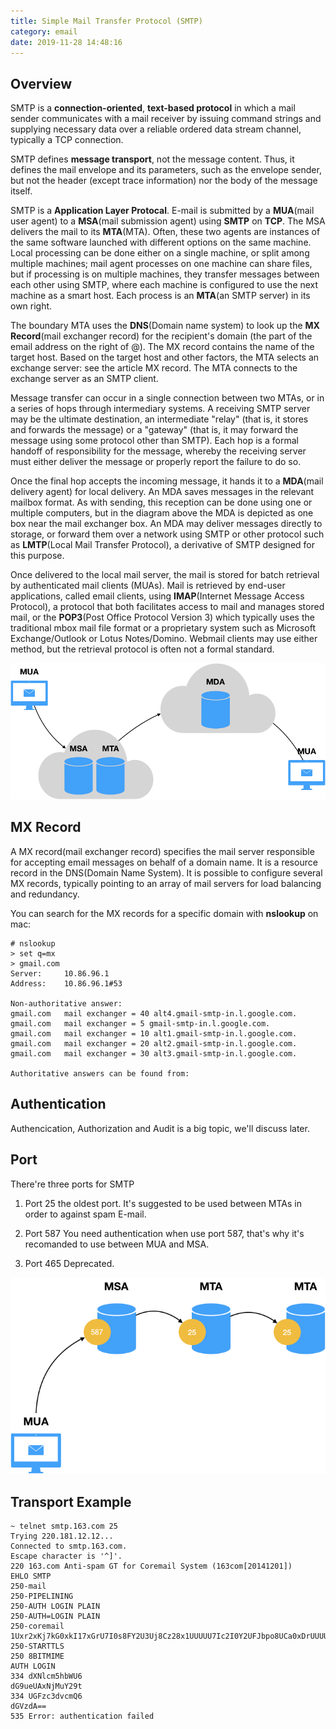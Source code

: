 ```yaml
---
title: Simple Mail Transfer Protocol (SMTP)
category: email
date: 2019-11-28 14:48:16
---
```


## Overview 
SMTP is a __connection-oriented__, __text-based protocol__ in which a mail sender communicates with a mail receiver by issuing command strings and supplying necessary data over a reliable ordered data stream channel, typically a TCP connection.

SMTP defines __message transport__, not the message content. Thus, it defines the mail envelope and its parameters, such as the envelope sender, but not the header (except trace information) nor the body of the message itself.

SMTP is a __Application Layer Protocal__. E-mail is submitted by a __MUA__(mail user agent) to a __MSA__(mail submission agent) using __SMTP__ on __TCP__. The MSA delivers the mail to its __MTA__(MTA). Often, these two agents are instances of the same software launched with different options on the same machine. Local processing can be done either on a single machine, or split among multiple machines; mail agent processes on one machine can share files, but if processing is on multiple machines, they transfer messages between each other using SMTP, where each machine is configured to use the next machine as a smart host. Each process is an __MTA__(an SMTP server) in its own right.

The boundary MTA uses the __DNS__(Domain name system) to look up the __MX Record__(mail exchanger record) for the recipient's domain (the part of the email address on the right of @). The MX record contains the name of the target host. Based on the target host and other factors, the MTA selects an exchange server: see the article MX record. The MTA connects to the exchange server as an SMTP client.

Message transfer can occur in a single connection between two MTAs, or in a series of hops through intermediary systems. A receiving SMTP server may be the ultimate destination, an intermediate "relay" (that is, it stores and forwards the message) or a "gateway" (that is, it may forward the message using some protocol other than SMTP). Each hop is a formal handoff of responsibility for the message, whereby the receiving server must either deliver the message or properly report the failure to do so.

Once the final hop accepts the incoming message, it hands it to a __MDA__(mail delivery agent) for local delivery. An MDA saves messages in the relevant mailbox format. As with sending, this reception can be done using one or multiple computers, but in the diagram above the MDA is depicted as one box near the mail exchanger box. An MDA may deliver messages directly to storage, or forward them over a network using SMTP or other protocol such as __LMTP__(Local Mail Transfer Protocol), a derivative of SMTP designed for this purpose.

Once delivered to the local mail server, the mail is stored for batch retrieval by authenticated mail clients (MUAs). Mail is retrieved by end-user applications, called email clients, using __IMAP__(Internet Message Access Protocol), a protocol that both facilitates access to mail and manages stored mail, or the __POP3__(Post Office Protocol Version 3) which typically uses the traditional mbox mail file format or a proprietary system such as Microsoft Exchange/Outlook or Lotus Notes/Domino. Webmail clients may use either method, but the retrieval protocol is often not a formal standard.

![overview](/images/smtp-overview.png)

## MX Record

A MX record(mail exchanger record) specifies the mail server responsible for accepting email messages on behalf of a domain name. It is a resource record in the DNS(Domain Name System). It is possible to configure several MX records, typically pointing to an array of mail servers for load balancing and redundancy.

You can search for the MX records for a specific domain with __nslookup__ on mac:
```
# nslookup
> set q=mx
> gmail.com
Server:		10.86.96.1
Address:	10.86.96.1#53

Non-authoritative answer:
gmail.com	mail exchanger = 40 alt4.gmail-smtp-in.l.google.com.
gmail.com	mail exchanger = 5 gmail-smtp-in.l.google.com.
gmail.com	mail exchanger = 10 alt1.gmail-smtp-in.l.google.com.
gmail.com	mail exchanger = 20 alt2.gmail-smtp-in.l.google.com.
gmail.com	mail exchanger = 30 alt3.gmail-smtp-in.l.google.com.

Authoritative answers can be found from:

```
## Authentication
Authencication, Authorization and Audit is a big topic, we'll discuss later.

## Port

There're three ports for SMTP
1. Port 25
the oldest port. It's suggested to be used between MTAs in order to against spam E-mail.

2. Port 587
You need authentication when use port 587, that's why it's recomanded to use between MUA and MSA.

3. Port 465
Deprecated.

![port](/images/smtp-port.png)


## Transport Example
```
~ telnet smtp.163.com 25
Trying 220.181.12.12...
Connected to smtp.163.com.
Escape character is '^]'.
220 163.com Anti-spam GT for Coremail System (163com[20141201])
EHLO SMTP
250-mail
250-PIPELINING
250-AUTH LOGIN PLAIN
250-AUTH=LOGIN PLAIN
250-coremail 1Uxr2xKj7kG0xkI17xGrU7I0s8FY2U3Uj8Cz28x1UUUUU7Ic2I0Y2UFJbpo8UCa0xDrUUUUj
250-STARTTLS
250 8BITMIME
AUTH LOGIN
334 dXNlcm5hbWU6
dG9ueUAxNjMuY29t
334 UGFzc3dvcmQ6
dGVzdA==
535 Error: authentication failed
```

